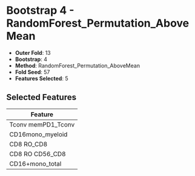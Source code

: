 # Bootstrap 4 - RandomForest_Permutation_AboveMean

- **Outer Fold**: 13
- **Bootstrap**: 4
- **Method**: RandomForest_Permutation_AboveMean
- **Fold Seed**: 57
- **Features Selected**: 5

## Selected Features

| Feature |
|---------|
| Tconv memPD1_Tconv |
| CD16mono_myeloid |
| CD8 RO_CD8 |
| CD8 RO CD56_CD8 |
| CD16+mono_total |
